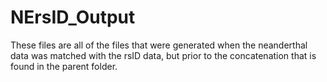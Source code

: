 # NErsID_Output

These files are all of the files that were generated when the neanderthal data was matched with the rsID data, but prior to the concatenation that is found in the parent folder.